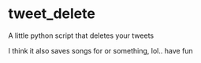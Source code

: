 # tweet_delete
A little python script that deletes your tweets

I think it also saves songs for or something, lol.. have fun
